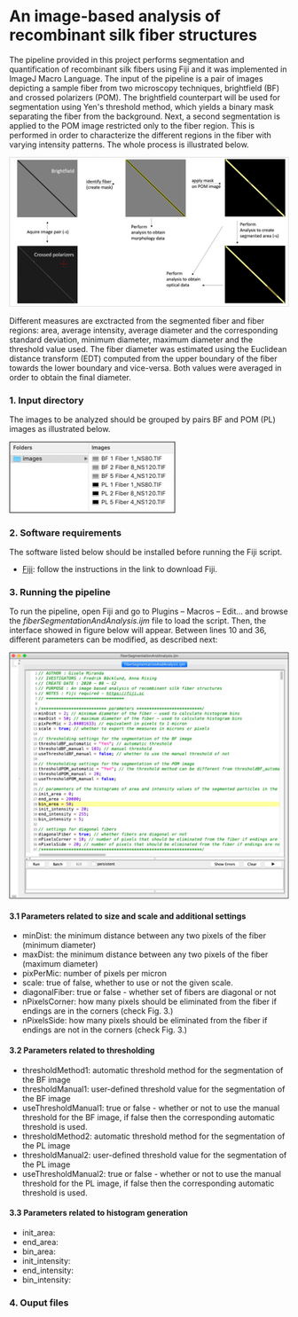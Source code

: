 # An image-based analysis of recombinant silk fiber structures

The pipeline provided in this project performs segmentation and quantification of recombinant silk fibers using Fiji and it was implemented in ImageJ Macro Language. The input of the pipeline is a pair of images depicting a sample fiber from two microscopy techniques, brightfield (BF) and crossed polarizers (POM). The brightfield counterpart will be used for segmentation using Yen's threshold method, which yields a binary mask separating the fiber from the background. Next, a second segmentation is applied to the POM image restricted only to the fiber region. This is performed in order to characterize the different regions in the fiber with varying intensity patterns. The whole process is illustrated below.

![Pipeline](img/scheme_image.png "Title Text")

Different measures are exctracted from the segmented fiber and fiber regions: area, average intensity, average diameter and the corresponding standard deviation, minimum diameter, maximum diameter and the threshold value used. The fiber diameter was estimated using the Euclidean distance transform (EDT) computed from the upper boundary of the fiber towards the lower boundary and vice-versa. Both values were averaged in order to obtain the final diameter. 

### 1.	Input directory

The images to be analyzed should be grouped by pairs BF and POM (PL) images as illustrated below.

<a href="url"><img src="img/input_dir.png" height="auto" width="300" ></a>

### 2.	Software requirements

The software listed below should be installed before running the Fiji script. 

* [Fiji](https://fiji.sc): follow the instructions in the link to download Fiji.

### 3.	Running the pipeline

To run the pipeline, open Fiji and go to Plugins – Macros – Edit... and browse the *fiberSegmentationAndAnalysis.ijm* file to load the script. Then, the interface showed in figure below will appear. Between lines 10 and 36, different parameters can be modified, as described next:

<a href="url"><img src="img/fiji_macro.png" height="auto" width="600" ></a>

#### 3.1	Parameters related to size and scale and additional settings

* minDist: the minimum distance between any two pixels of the fiber (minimum diameter)
* maxDist: the minimum distance between any two pixels of the fiber (maximum diameter)
* pixPerMic: number of pixels per micron 
* scale: true of false, whether to use or not the given scale.
* diagonalFiber: true or false - whether set of fibers are diagonal or not
* nPixelsCorner: how many pixels should be eliminated from the fiber if endings are in the corners (check Fig. 3.)
* nPixelsSide: how many pixels should be eliminated from the fiber if endings are not in the corners (check Fig. 3.)

#### 3.2	Parameters related to thresholding

* thresholdMethod1: automatic threshold method for the segmentation of the BF image
* thresholdManual1: user-defined threshold value for the segmentation of the BF image
* useThresholdManual1: true or false - whether or not to use the manual threshold for the BF image, if false then the corresponding automatic threshold is used.
* thresholdMethod2: automatic threshold method for the segmentation of the PL image
* thresholdManual2: user-defined threshold value for the segmentation of the PL image
* useThresholdManual2: true or false - whether or not to use the manual threshold for the PL image, if false then the corresponding automatic threshold is used.

#### 3.3	Parameters related to histogram generation

* init_area:
* end_area:
* bin_area:
* init_intensity:
* end_intensity:
* bin_intensity:


### 4.	Ouput files

